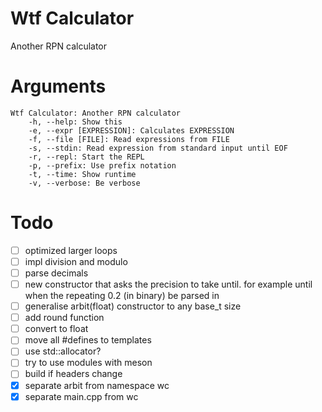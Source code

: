 # Wtf Calculator
Another RPN calculator

# Arguments
```
Wtf Calculator: Another RPN calculator
	-h, --help: Show this
	-e, --expr [EXPRESSION]: Calculates EXPRESSION
	-f, --file [FILE]: Read expressions from FILE
	-s, --stdin: Read expression from standard input until EOF
	-r, --repl: Start the REPL
	-p, --prefix: Use prefix notation
	-t, --time: Show runtime
	-v, --verbose: Be verbose
```

# Todo
- [ ] optimized larger loops
- [ ] impl division and modulo
- [ ] parse decimals
- [ ] new constructor that asks the precision to take until. for example until when the repeating 0.2 (in binary) be parsed in
- [ ] generalise arbit(float) constructor to any base_t size
- [ ] add round function
- [ ] convert to float
- [ ] move all #defines to templates
- [ ] use std::allocator?
- [ ] try to use modules with meson
- [ ] build if headers change
- [x] separate arbit from namespace wc
- [x] separate main.cpp from wc
